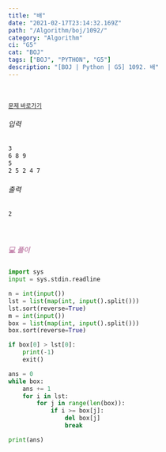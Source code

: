 ```yaml
---
title: "배"
date: "2021-02-17T23:14:32.169Z"
path: "/Algorithm/boj/1092/"
category: "Algorithm"
ci: "G5"
cat: "BOJ"
tags: ["BOJ", "PYTHON", "G5"]
description: "[BOJ | Python | G5] 1092. 배"
---
```


<br />

<a href="https://www.acmicpc.net/problem/1092"><small>문제 바로가기</small></a>

###### 입력

```sh
3
6 8 9
5
2 5 2 4 7
```

###### 출력

```sh
2
```

<br />

##### <h5 style="color:#C587AE;">💻 풀이</h5>

```python
import sys
input = sys.stdin.readline

n = int(input())
lst = list(map(int, input().split()))
lst.sort(reverse=True)
m = int(input())
box = list(map(int, input().split()))
box.sort(reverse=True)

if box[0] > lst[0]:
    print(-1)
    exit()

ans = 0
while box:
    ans += 1
    for i in lst:
        for j in range(len(box)):
            if i >= box[j]:
                del box[j]
                break

print(ans)
```

